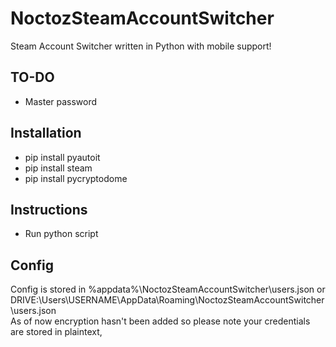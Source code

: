 # NoctozSteamAccountSwitcher
Steam Account Switcher written in Python with mobile support!

## TO-DO
* Master password

## Installation
* pip install pyautoit
* pip install steam
* pip install pycryptodome

## Instructions
* Run python script

## Config
Config is stored in %appdata%\NoctozSteamAccountSwitcher\users.json or DRIVE:\Users\USERNAME\AppData\Roaming\NoctozSteamAccountSwitcher\users.json  
As of now encryption hasn't been added so please note your credentials are stored in plaintext,
